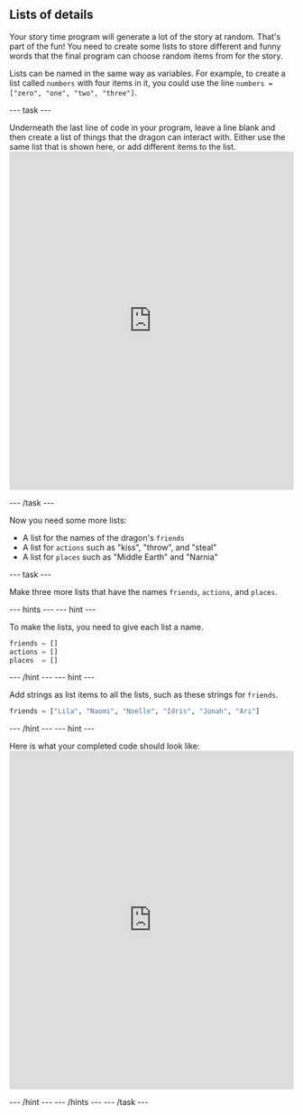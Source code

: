 ## Lists of details

Your story time program will generate a lot of the story at random. That's part of the fun! You need to create some lists to store different and funny words that the final program can choose random items from for the story.

Lists can be named in the same way as variables. For example, to create a list called `numbers` with four items in it, you could use the line `numbers = ["zero", "one", "two", "three"]`.

\--- task \---

Underneath the last line of code in your program, leave a line blank and then create a list of things that the dragon can interact with. Either use the same list that is shown here, or add different items to the list. <iframe src="https://trinket.io/embed/python/234f6ed347" width="100%" height="600" frameborder="0" marginwidth="0" marginheight="0" allowfullscreen mark="crwd-mark"></iframe> 

\--- /task \---

Now you need some more lists:

- A list for the names of the dragon's `friends`
- A list for `actions` such as "kiss", "throw", and "steal"
- A list for `places` such as "Middle Earth" and "Narnia"

\--- task \---

Make three more lists that have the names `friends`, `actions`, and `places`.

\--- hints \--- \--- hint \---

To make the lists, you need to give each list a name.

```python
friends = []
actions = []
places  = []
```

\--- /hint \--- \--- hint \---

Add strings as list items to all the lists, such as these strings for `friends`.

```python
friends = ["Lila", "Naomi", "Noelle", "Idris", "Jonah", "Ari"]
```

\--- /hint \--- \--- hint \---

Here is what your completed code should look like: <iframe src="https://trinket.io/embed/python/5e264dd3e2" width="100%" height="600" frameborder="0" marginwidth="0" marginheight="0" allowfullscreen mark="crwd-mark"></iframe> 

\--- /hint \--- \--- /hints \--- \--- /task \---
